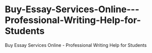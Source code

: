 # Buy-Essay-Services-Online---Professional-Writing-Help-for-Students
Buy Essay Services Online - Professional Writing Help for Students
